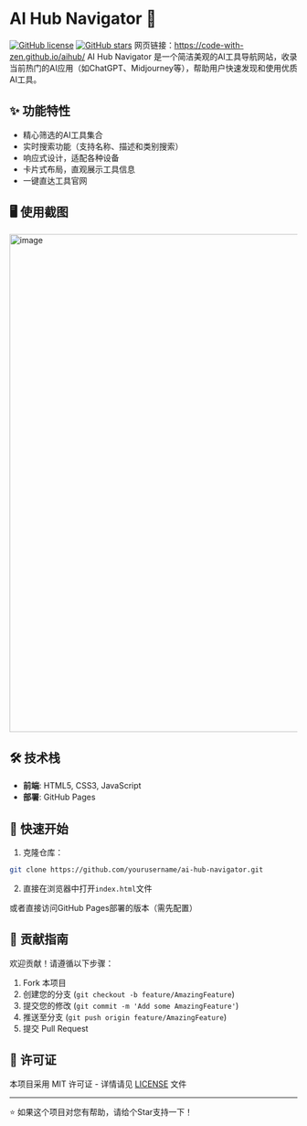 # AI Hub Navigator 🚀
[![GitHub license](https://img.shields.io/github/license/yourusername/ai-hub-navigator)](https://github.com/yourusername/ai-hub-navigator/blob/main/LICENSE)
[![GitHub stars](https://img.shields.io/github/stars/yourusername/ai-hub-navigator)](https://github.com/yourusername/ai-hub-navigator/stargazers)
网页链接：https://code-with-zen.github.io/aihub/
AI Hub Navigator 是一个简洁美观的AI工具导航网站，收录当前热门的AI应用（如ChatGPT、Midjourney等），帮助用户快速发现和使用优质AI工具。

## ✨ 功能特性

- 精心筛选的AI工具集合
- 实时搜索功能（支持名称、描述和类别搜索）
- 响应式设计，适配各种设备
- 卡片式布局，直观展示工具信息
- 一键直达工具官网

## 🖥️ 使用截图

<img width="1895" height="871" alt="image" src="https://github.com/user-attachments/assets/b909e37d-7cf4-41d2-aaf9-57a587bb88b2" />

## 🛠️ 技术栈

- **前端**: HTML5, CSS3, JavaScript
- **部署**: GitHub Pages

## 🚀 快速开始

1. 克隆仓库：
```bash
git clone https://github.com/yourusername/ai-hub-navigator.git
```

2. 直接在浏览器中打开`index.html`文件

或者直接访问GitHub Pages部署的版本（需先配置）

## 🤝 贡献指南

欢迎贡献！请遵循以下步骤：

1. Fork 本项目
2. 创建您的分支 (`git checkout -b feature/AmazingFeature`)
3. 提交您的修改 (`git commit -m 'Add some AmazingFeature'`)
4. 推送至分支 (`git push origin feature/AmazingFeature`)
5. 提交 Pull Request

## 📄 许可证

本项目采用 MIT 许可证 - 详情请见 [LICENSE](LICENSE) 文件

---

⭐ 如果这个项目对您有帮助，请给个Star支持一下！
